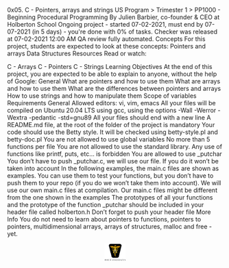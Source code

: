 0x05. C - Pointers, arrays and strings
US Program > Trimester 1 > PP1000 - Beginning Procedural Programming
By Julien Barbier, co-founder & CEO at Holberton School
Ongoing project - started 07-02-2021, must end by 07-07-2021 (in 5 days) - you're done with 0% of tasks.
Checker was released at 07-02-2021 12:00 AM
QA review fully automated.
Concepts
For this project, students are expected to look at these concepts:
Pointers and arrays
Data Structures
Resources
Read or watch:

C - Arrays
C - Pointers
C - Strings
Learning Objectives
At the end of this project, you are expected to be able to explain to anyone, without the help of Google:
General
What are pointers and how to use them
What are arrays and how to use them
What are the differences between pointers and arrays
How to use strings and how to manipulate them
Scope of variables
Requirements
General
Allowed editors: vi, vim, emacs
All your files will be compiled on Ubuntu 20.04 LTS using gcc, using the options -Wall -Werror -Wextra -pedantic -std=gnu89
All your files should end with a new line
A README.md file, at the root of the folder of the project is mandatory
Your code should use the Betty style. It will be checked using betty-style.pl and betty-doc.pl
You are not allowed to use global variables
No more than 5 functions per file
You are not allowed to use the standard library. Any use of functions like printf, puts, etc… is forbidden
You are allowed to use \_putchar
You don’t have to push \_putchar.c, we will use our file. If you do it won’t be taken into account
In the following examples, the main.c files are shown as examples. You can use them to test your functions, but you don’t have to push them to your repo (if you do we won’t take them into account). We will use our own main.c files at compilation. Our main.c files might be different from the one shown in the examples
The prototypes of all your functions and the prototype of the function \_putchar should be included in your header file called holberton.h
Don’t forget to push your header file
More Info
You do not need to learn about pointers to functions, pointers to pointers, multidimensional arrays, arrays of structures, malloc and free - yet.

<p align="center">
<img src="../images/roeHR-01.png" width=10% height=10%>
</p>

